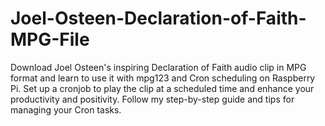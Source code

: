 # Joel-Osteen-Declaration-of-Faith-MPG-File
Download Joel Osteen's inspiring Declaration of Faith audio clip in MPG format and learn to use it with mpg123 and Cron scheduling on Raspberry Pi. Set up a cronjob to play the clip at a scheduled time and enhance your productivity and positivity. Follow my step-by-step guide and tips for managing your Cron tasks.
